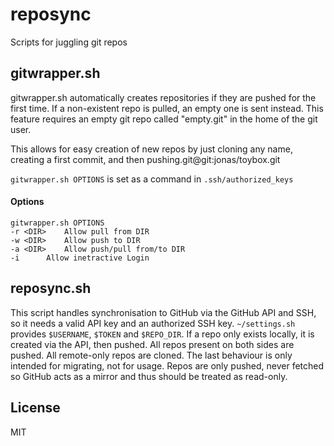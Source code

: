 # reposync

Scripts for juggling git repos

## gitwrapper.sh

gitwrapper.sh automatically creates repositories if they are pushed for the first time.
If a non-existent repo is pulled, an empty one is sent instead.
This feature requires an empty git repo called "empty.git" in the home of the git user.

This allows for easy creation of new repos by just cloning any name, creating a first commit,
and then pushing.git@git:jonas/toybox.git

`gitwrapper.sh OPTIONS` is set as a command in `.ssh/authorized_keys`

#### Options

    gitwrapper.sh OPTIONS
    -r <DIR>	Allow pull from DIR
    -w <DIR>	Allow push to DIR
    -a <DIR>	Allow push/pull from/to DIR
    -i		Allow inetractive Login

## reposync.sh

This script handles synchronisation to GitHub via the GitHub API and SSH,
so it needs a valid API key and an authorized SSH key.
`~/settings.sh` provides `$USERNAME`, `$TOKEN` and `$REPO_DIR`.
If a repo only exists locally, it is created via the API, then pushed.
All repos present on both sides are pushed.
All remote-only repos are cloned.
The last behaviour is only intended for migrating, not for usage.
Repos are only pushed, never fetched so GitHub acts as a mirror and thus should be treated as read-only.

## License

MIT
